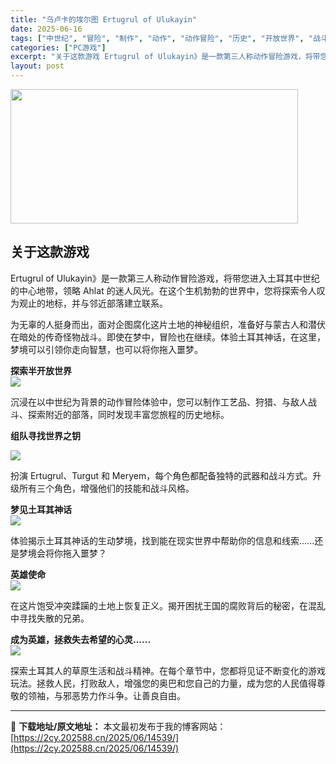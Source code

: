 ```yaml
---
title: "乌卢卡的埃尔图 Ertugrul of Ulukayin"
date: 2025-06-16
tags: ["中世纪", "冒险", "制作", "动作", "动作冒险", "历史", "开放世界", "战斗", "探索", "狩猎"]
categories: ["PC游戏"]
excerpt: "关于这款游戏 Ertugrul of Ulukayin》是一款第三人称动作冒险游戏，将带您进入土耳其中世纪的中心地带，领略 Ahlat 的迷人风光。在这个生机勃勃的世界中，您将探索令人叹为观止的地标，并与邻近部落建立联系。 为无辜的人挺身而出，面对企图腐化这片土地的神秘组织，准备好与蒙古人和潜伏在暗&hellip;"
layout: post
---
```


<img class="aligncenter size-full wp-image-14529" src="https://2cy.202588.cn/wp-content/uploads/2025/06/2025061611475161.webp" alt="" width="460" height="215" />
<h2 class="bb_tag">关于这款游戏</h2>
<p class="bb_paragraph">Ertugrul of Ulukayin》是一款第三人称动作冒险游戏，将带您进入土耳其中世纪的中心地带，领略 Ahlat 的迷人风光。在这个生机勃勃的世界中，您将探索令人叹为观止的地标，并与邻近部落建立联系。</p>
<p class="bb_paragraph">为无辜的人挺身而出，面对企图腐化这片土地的神秘组织，准备好与蒙古人和潜伏在暗处的传奇怪物战斗。即使在梦中，冒险也在继续。体验土耳其神话，在这里，梦境可以引领你走向智慧，也可以将你拖入噩梦。</p>
<strong>探索半开放世界</strong>
<div class="bb_wide_img_ctn"><img class="bb_img" src="https://shared.fastly.steamstatic.com/store_item_assets/steam/apps/2133520/extras/9.gif?t=1749738831" /></div>
<p class="bb_paragraph">沉浸在以中世纪为背景的动作冒险体验中，您可以制作工艺品、狩猎、与敌人战斗、探索附近的部落，同时发现丰富您旅程的历史地标。</p>
<p class="bb_paragraph"><strong>组队寻找世界之钥</strong></p>

<div class="bb_wide_img_ctn"><img class="bb_img" src="https://shared.fastly.steamstatic.com/store_item_assets/steam/apps/2133520/extras/2.gif?t=1749738831" /></div>
<p class="bb_paragraph">扮演 Ertugrul、Turgut 和 Meryem，每个角色都配备独特的武器和战斗方式。升级所有三个角色，增强他们的技能和战斗风格。</p>
<strong>梦见土耳其神话</strong>
<div class="bb_wide_img_ctn"><img class="bb_img" src="https://shared.fastly.steamstatic.com/store_item_assets/steam/apps/2133520/extras/10.gif?t=1749738831" /></div>
<p class="bb_paragraph">体验揭示土耳其神话的生动梦境，找到能在现实世界中帮助你的信息和线索......还是梦境会将你拖入噩梦？</p>
<strong>英雄使命</strong>
<div class="bb_wide_img_ctn"><img class="bb_img" src="https://shared.fastly.steamstatic.com/store_item_assets/steam/apps/2133520/extras/4.gif?t=1749738831" /></div>
<p class="bb_paragraph">在这片饱受冲突蹂躏的土地上恢复正义。揭开困扰王国的腐败背后的秘密，在混乱中寻找失散的兄弟。</p>
<strong>
成为英雄，拯救失去希望的心灵......</strong>
<div class="bb_wide_img_ctn"><img class="bb_img" src="https://shared.fastly.steamstatic.com/store_item_assets/steam/apps/2133520/extras/3.gif?t=1749738831" /></div>
<p class="bb_paragraph">探索土耳其人的草原生活和战斗精神。在每个章节中，您都将见证不断变化的游戏玩法。拯救人民，打败敌人，增强您的奥巴和您自己的力量，成为您的人民值得尊敬的领袖，与邪恶势力作斗争。让善良自由。</p>

---
📖 **下载地址/原文地址：** 本文最初发布于我的博客网站：[https://2cy.202588.cn/2025/06/14539/](https://2cy.202588.cn/2025/06/14539/)
